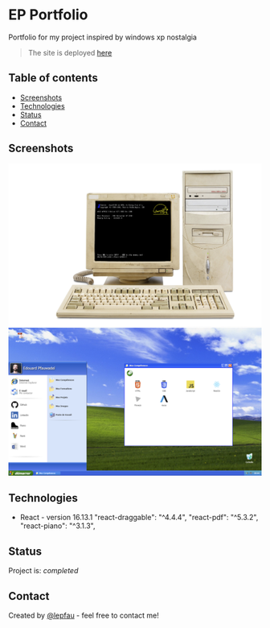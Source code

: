 # EP Portfolio

Portfolio for my project inspired by windows xp nostalgia
> The site is deployed [here](https://lepfau/github.io/portfolioxp)
> 
## Table of contents

- [Screenshots](#screenshots)
- [Technologies](#technologies)
- [Status](#status)
- [Contact](#contact)



## Screenshots

![App screenshot](portfolioxp1.png)
![App screenshot1](portfolioxp2.png)



## Technologies

- React - version 16.13.1
"react-draggable": "^4.4.4",
"react-pdf": "^5.3.2",
"react-piano": "^3.1.3",

## Status

Project is: _completed_

## Contact

Created by [@lepfau](https://www.github.com/lepfau) - feel free to contact me!
